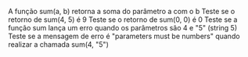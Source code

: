 A função sum(a, b) retorna a soma do parâmetro a com o b
Teste se o retorno de sum(4, 5) é 9
Teste se o retorno de sum(0, 0) é 0
Teste se a função sum lança um erro quando os parâmetros são 4 e "5" (string 5)
Teste se a mensagem de erro é "parameters must be numbers" quando realizar a chamada sum(4, "5")